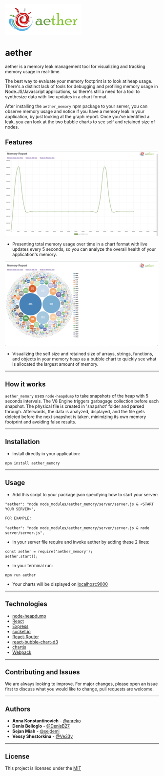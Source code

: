 <p>
  <img width="250px" src="./aether/assets/AetherLogo01.png" />
</p>

# aether

aether is a memory leak management tool for visualizing and tracking memory usage in real-time.

The best way to evaluate your memory footprint is to look at heap usage. There's a distinct lack of tools for debugging and profiling memory usage in Node.JS/Javascript applications, so there's still a need for a tool to synthesize data with live updates in a chart format.

After installing the `aether_memory` npm package to your server, you can observe memory usage and notice if you have a memory leak in your application, by just looking at the graph report. Once you've identified a leak, you can look at the two bubble charts to see self and retained size of nodes.

## Features

<p>
  <img width="500px" src="./aether/assets/ChartExample.png" />
</p>

- Presenting total memory usage over time in a chart format with live updates every 5 seconds, so you can analyze the overall health of your application's memory.

<p>
  <img width="500px" src="./aether/assets/BubbleChartExample.png" />
</p>

- Visualizing the self size and retained size of arrays, strings, functions, and objects in your memory heap as a bubble chart to quickly see what is allocated the largest amount of memory.
---
## How it works

`aether_memory` uses `node-heapdump` to take snapshots of the heap with 5 seconds intervals. The V8 Engine triggers garbagage collection before each snapshot. The physical file is created in 'snapshot' folder and parsed through. Afterwards, the data is analyzed, displayed, and the file gets deleted before the next snapshot is taken, minimizing its own memory footprint and avoiding false results. 

---
## Installation

- Install directly in your application:

```
npm install aether_memory

```
---
## Usage

- Add this script to your package.json specifying how to start your server: 
```
"aether": "node node_modules/aether_memory/server/server.js & <START YOUR SERVER>",
```
```
FOR EXAMPLE: 

"aether": "node node_modules/aether_memory/server/server.js & node server/server.js",
```
- In your server file require and invoke aether by adding these 2 lines:
```
const aether = require('aether_memory');
aether.start();
```
- In your terminal run:
```
npm run aether
```
- Your charts will be displayed on  [localhost:9000](http://localhost:9000/)

---
## Technologies

* [node-heapdump](https://github.com/bnoordhuis/node-heapdump)
* [React](https://github.com/facebook/react)
* [Express](https://github.com/expressjs/express)
* [socket.io](https://github.com/socketio/socket.io)
* [React-Router](https://github.com/ReactTraining/react-router)
* [react-bubble-chart-d3](https://github.com/weknowinc/react-bubble-chart-d3)
* [chartjs](https://github.com/chartjs)
* [Webpack](https://github.com/webpack/webpack)
---
## Contributing and Issues

We are always looking to improve. For major changes, please open an issue first to discuss what you would like to change, pull requests are welcome.

---
## Authors

- **Anna Konstantinovich** - [@anreko](https://github.com/anreko)
- **Denis Belioglo** - [@DenisB27](https://github.com/DenisB27)
- **Sejan Miah** - [@sejdemi](https://github.com/sejdemi)
- **Vessy Shestorkina** - [@Ve33y](https://github.com/Ve33y)
---

## License
This project is licensed under the [MIT](https://choosealicense.com/licenses/mit/)